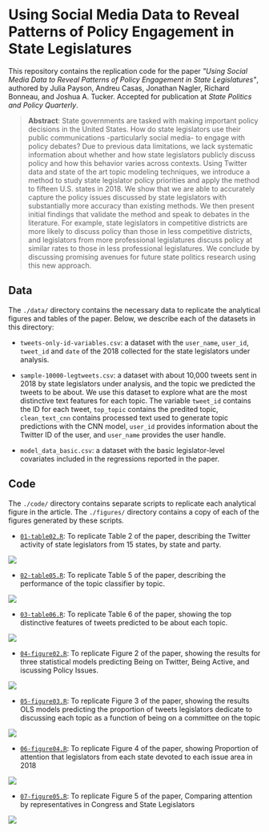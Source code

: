 # Using Social Media Data to Reveal Patterns of Policy Engagement in State Legislatures

This repository contains the replication code for the paper _"Using Social Media Data to Reveal Patterns of Policy Engagement in State Legislatures"_, authored by Julia Payson, Andreu Casas, Jonathan Nagler, Richard Bonneau, and Joshua A. Tucker. Accepted for publication at _State Politics and Policy Quarterly_.

> __Abstract__:
> State governments are tasked with making important policy decisions in the United States. How do state legislators use their public communications -particularly social media- to engage with policy debates? Due to previous data limitations, we lack systematic information about whether and how state legislators publicly discuss policy and how this behavior varies across contexts. Using Twitter data and state of the art topic modeling techniques, we introduce a method to study state legislator policy priorities and apply the method to fifteen U.S. states in 2018. We show that we are able to accurately capture the policy issues discussed by state legislators with substantially more accuracy than existing methods. We then present initial findings that validate the method and speak to debates in the literature. For example, state legislators in competitive districts are more likely to discuss policy than those in less competitive districts, and legislators from more professional legislatures discuss policy at similar rates to those in less professional legislatures. We conclude by discussing promising avenues for future state politics research using this new approach.

## Data
The `./data/` directory contains the necessary data to replicate the analytical figures and tables of the paper. Below, we describe each of the datasets in this directory:

- `tweets-only-id-variables.csv`: a dataset with the `user_name`, `user_id`, `tweet_id` and `date` of the 2018 collected for the state legislators under analysis.

- `sample-10000-legtweets.csv`: a dataset with about 10,000 tweets sent in 2018 by state legislators under analysis, and the topic we predicted the tweets to be about. We use this dataset to explore what are the most distinctive text features for each topic. The variable `tweet_id` contains the ID for each tweet, `top_topic` contains the predited topic, `clean_text_cnn` contains processed text used to generate topic predictions with the CNN model, `user_id` provides information about the Twitter ID of the user, and `user_name` provides the user handle.

- `model_data_basic.csv`: a dataset with the basic legislator-level covariates included in the regressions reported in the paper.

## Code
The `./code/` directory contains separate scripts to replicate each analytical figure in the article. The `./figures/` directory contains a copy of each of the figures generated by these scripts. 

- [`01-table02.R`](https://github.com/CasAndreu/social_media_state_legislators/blob/main/code/01-table02.R): To replicate Table 2 of the paper, describing the Twitter activity of state legislators from 15 states, by state and party.

<img src = "https://github.com/CasAndreu/social_media_state_legislators/blob/main/images/table02.png">

- [`02-table05.R`](https://github.com/CasAndreu/social_media_state_legislators/blob/main/code/02-table05.R): To replicate Table 5 of the paper, describing the performance of the topic classifier by topic.

<img src = "https://github.com/CasAndreu/social_media_state_legislators/blob/main/images/table05.png">

- [`03-table06.R`](https://github.com/CasAndreu/social_media_state_legislators/blob/main/code/03-table06.R): To replicate Table 6 of the paper, showing the top distinctive features of tweets predicted to be about each topic.

<img src = "https://github.com/CasAndreu/social_media_state_legislators/blob/main/images/table06.png">

- [`04-figure02.R`](https://github.com/CasAndreu/social_media_state_legislators/blob/main/code/04-figure02.R): To replicate Figure 2 of the paper, showing the results for three statistical models predicting Being on Twitter, Being Active, and iscussing Policy Issues.

<img src = "https://github.com/CasAndreu/social_media_state_legislators/blob/main/images/figure02-SAFE.png">

- [`05-figure03.R`](https://github.com/CasAndreu/social_media_state_legislators/blob/main/code/05-figure03.R): To replicate Figure 3 of the paper, showing the results OLS models predicting the proportion of tweets legislators dedicate to discussing each topic as a function of being on a committee on the topic

<img src = "https://github.com/CasAndreu/social_media_state_legislators/blob/main/images/figure03-SAFE.png">

- [`06-figure04.R`](https://github.com/CasAndreu/social_media_state_legislators/blob/main/code/06-figure04.R): To replicate Figure 4 of the paper, showing Proportion of attention that legislators from each state devoted to each issue area in 2018

<img src = "https://github.com/CasAndreu/social_media_state_legislators/blob/main/images/figure04-SAFE.png">

- [`07-figure05.R`](https://github.com/CasAndreu/social_media_state_legislators/blob/main/code/07-figure05.R): To replicate Figure 5 of the paper, Comparing attention by representatives in Congress and State Legislators

<img src = "https://github.com/CasAndreu/social_media_state_legislators/blob/main/images/figure05-SAFE.png">
